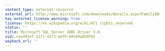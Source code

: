 ```yaml
---
content_type: external-resource
external_url: http://www.microsoft.com/downloads/details.aspx?FamilyID=%20a737000d-68d0-4531-b65d-da0f2a735707&displaylang=en
has_external_license_warning: true
license: https://en.wikipedia.org/wiki/All_rights_reserved
status: ''
title: Microsoft SQL Server JDBC Driver 3.0
uid: cacd91ef-21f2-4273-a575-60c09a8b0f61
wayback_url: ''
---
```

